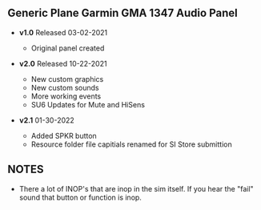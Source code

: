 ## Generic Plane Garmin GMA 1347 Audio Panel
- **v1.0** 
  Released 03-02-2021
	- Original panel created 

- **v2.0** 
  Released 10-22-2021
    - New custom graphics
    - New custom sounds
    - More working events
	- SU6 Updates for Mute and HiSens

- **v2.1** 01-30-2022
    - Added SPKR button
    - Resource folder file capitials renamed for SI Store submittion  	

## NOTES
- There a lot of INOP's that are inop in the sim itself. If you hear the "fail" sound that button or function is inop.
